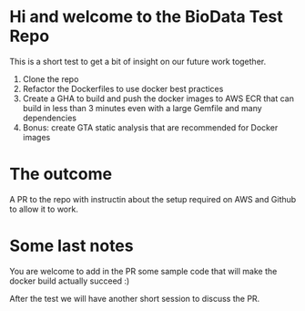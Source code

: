 # Hi and welcome to the BioData Test Repo

This is a short test to get a bit of insight on our future work together.

1. Clone the repo
2. Refactor the Dockerfiles to use docker best practices
3. Create a GHA to build and push the docker images to AWS ECR that can build in less than 3 minutes even with a large Gemfile and many dependencies
4. Bonus: create GTA static analysis that are recommended for Docker images


# The outcome
A PR to the repo with instructin about the setup required on AWS and Github to allow it to work.

# Some last notes
You are welcome to add in the PR some sample code that will make the docker build actually succeed :)

After the test we will have another short session to discuss the PR.
